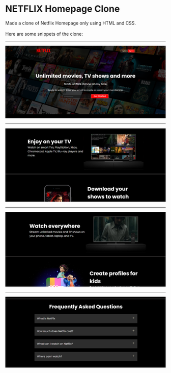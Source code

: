 # NETFLIX Homepage Clone
Made a clone of Netflix Homepage only using HTML and CSS. <br><br>
Here are some snippets of the clone:<br>
<hr><img src="https://github.com/Harsh-o4/netflix-homepage-clone/blob/main/readme_img/Screenshot%202024-10-12%20002713.png">
<hr><img src="https://github.com/Harsh-o4/netflix-homepage-clone/blob/main/readme_img/Screenshot%202024-10-12%20002743.png">
<hr><img src="https://github.com/Harsh-o4/netflix-homepage-clone/blob/main/readme_img/Screenshot%202024-10-12%20002756.png">
<hr><img src="https://github.com/Harsh-o4/netflix-homepage-clone/blob/main/readme_img/Screenshot%202024-10-12%20003353.png">
